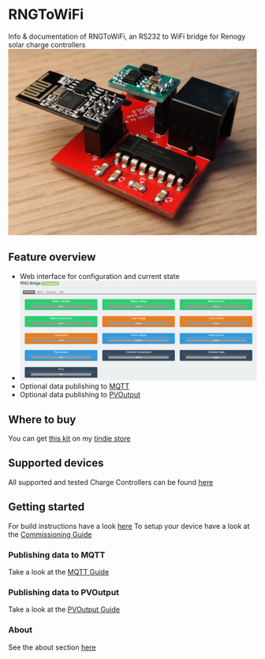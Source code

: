 # RNGToWiFi
Info &amp; documentation of RNGToWiFi, an RS232 to WiFi bridge for Renogy solar charge controllers
![pcb](https://github.com/enwi/RNGToWiFi/blob/master/images/populated_pcb.jpg)

## Feature overview
 - Web interface for configuration and current state
 - ![web interface](https://github.com/enwi/RNGToWiFi/blob/master/images/webinterface.png)
 - Optional data publishing to [MQTT](https://en.wikipedia.org/wiki/MQTT)
 - Optional data publishing to [PVOutput](https://pvoutput.org)

## Where to buy
You can get [this kit](https://www.tindie.com/products/21360/) on my [tindie store](https://www.tindie.com/stores/enwi/#store-section-products)

## Supported devices
All supported and tested Charge Controllers can be found [here](https://github.com/enwi/RNGToWiFi/blob/master/controllers.md)

## Getting started
For build instructions have a look [here](https://github.com/enwi/RNGToWiFi/blob/master/soldering.md)
To setup your device have a look at the [Commissioning Guide](https://github.com/enwi/RNGToWiFi/blob/master/comissioning.md)

### Publishing data to MQTT
Take a look at the [MQTT Guide](https://github.com/enwi/RNGToWiFi/blob/master/mqtt.md)

### Publishing data to PVOutput
Take a look at the [PVOutput Guide](https://github.com/enwi/RNGToWiFi/blob/master/pvoutput.md)

### About
See the about section [here](https://github.com/enwi/RNGToWiFi/blob/master/about.md)
